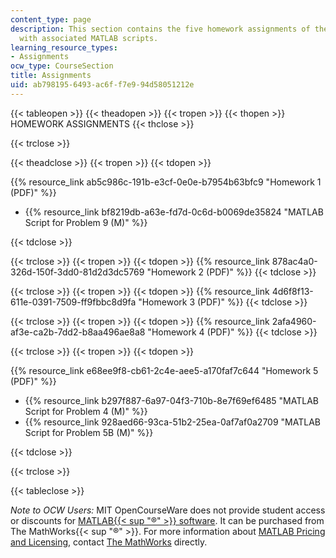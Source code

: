 ```yaml
---
content_type: page
description: This section contains the five homework assignments of the course along
  with associated MATLAB scripts.
learning_resource_types:
- Assignments
ocw_type: CourseSection
title: Assignments
uid: ab798195-6493-ac6f-f7e9-94d58051212e
---
```


{{< tableopen >}}
{{< theadopen >}}
{{< tropen >}}
{{< thopen >}}
HOMEWORK ASSIGNMENTS
{{< thclose >}}

{{< trclose >}}

{{< theadclose >}}
{{< tropen >}}
{{< tdopen >}}


{{% resource_link ab5c986c-191b-e3cf-0e0e-b7954b63bfc9 "Homework 1 (PDF)" %}}

*   {{% resource_link bf8219db-a63e-fd7d-0c6d-b0069de35824 "MATLAB Script for Problem 9 (M)" %}}


{{< tdclose >}}

{{< trclose >}}
{{< tropen >}}
{{< tdopen >}}
{{% resource_link 878ac4a0-326d-150f-3dd0-81d2d3dc5769 "Homework 2 (PDF)" %}}
{{< tdclose >}}

{{< trclose >}}
{{< tropen >}}
{{< tdopen >}}
{{% resource_link 4d6f8f13-611e-0391-7509-ff9fbbc8d9fa "Homework 3 (PDF)" %}}
{{< tdclose >}}

{{< trclose >}}
{{< tropen >}}
{{< tdopen >}}
{{% resource_link 2afa4960-af3e-ca2b-7dd2-b8aa496ae8a8 "Homework 4 (PDF)" %}}
{{< tdclose >}}

{{< trclose >}}
{{< tropen >}}
{{< tdopen >}}


{{% resource_link e68ee9f8-cb61-2c4e-aee5-a170faf7c644 "Homework 5 (PDF)" %}}

*   {{% resource_link b297f887-6a97-04f3-710b-8e7f69ef6485 "MATLAB Script for Problem 4 (M)" %}}
*   {{% resource_link 928aed66-93ca-51b2-25ea-0af7af0a2709 "MATLAB Script for Problem 5B (M)" %}}


{{< tdclose >}}

{{< trclose >}}

{{< tableclose >}}

_Note to OCW Users:_ MIT OpenCourseWare does not provide student access or discounts for [MATLAB{{< sup "®" >}} software](http://www.mathworks.com/products/matlab/). It can be purchased from The MathWorks{{< sup "®" >}}. For more information about [MATLAB Pricing and Licensing](http://www.mathworks.com/products/matlab/pricing_licensing.html?s_iid=ML2012_pricing_a#commercial_use), contact [The MathWorks](http://www.mathworks.com/index.html) directly.